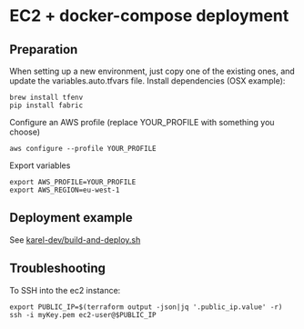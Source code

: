 # EC2 + docker-compose deployment

## Preparation

When setting up a new environment, just copy one of the existing ones, and update the variables.auto.tfvars file.
Install dependencies (OSX example):

    brew install tfenv
    pip install fabric

Configure an AWS profile (replace YOUR_PROFILE with something you choose)

    aws configure --profile YOUR_PROFILE

Export variables

    export AWS_PROFILE=YOUR_PROFILE
    export AWS_REGION=eu-west-1
    
## Deployment example

See [karel-dev/build-and-deploy.sh](karel-dev/build-and-deploy.sh)

## Troubleshooting

To SSH into the ec2 instance:

    export PUBLIC_IP=$(terraform output -json|jq '.public_ip.value' -r)
    ssh -i myKey.pem ec2-user@$PUBLIC_IP                        


